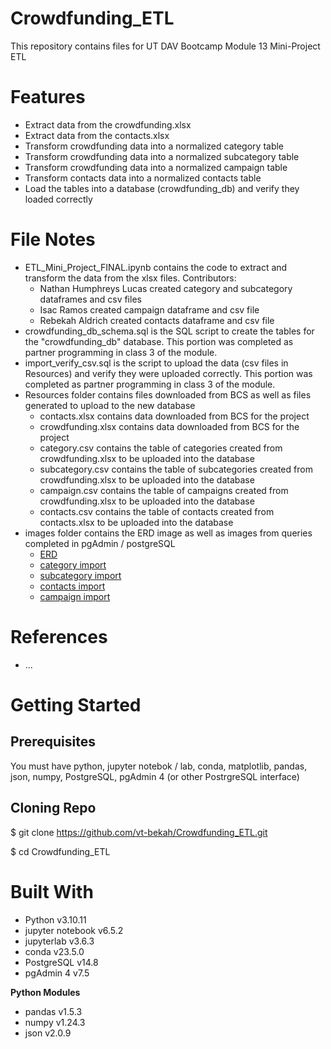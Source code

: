 # Crowdfunding_ETL
This repository contains files for UT DAV Bootcamp Module 13 Mini-Project ETL

# Features
* Extract data from the crowdfunding.xlsx 
* Extract data from the contacts.xlsx 
* Transform crowdfunding data into a normalized category table
* Transform crowdfunding data into a normalized subcategory table
* Transform crowdfunding data into a normalized campaign table
* Transform contacts data into a normalized contacts table
* Load the tables into a database (crowdfunding_db) and verify they loaded correctly


# File Notes
* ETL_Mini_Project_FINAL.ipynb contains the code to extract and transform the data from the xlsx files. Contributors:
  * Nathan Humphreys Lucas created category and subcategory dataframes and csv files
  * Isac Ramos created campaign dataframe and csv file
  * Rebekah Aldrich created contacts dataframe and csv file
* crowdfunding_db_schema.sql is the SQL script to create the tables for the "crowdfunding_db" database. This portion was completed as partner programming in class 3 of the module.
* import_verify_csv.sql is the script to upload the data (csv files in Resources) and verify they were uploaded correctly. This portion was completed as partner programming in class 3 of the module.
* Resources folder contains files downloaded from BCS as well as files generated to upload to the new database
  * contacts.xlsx contains data downloaded from BCS for the project
  * crowdfunding.xlsx contains data downloaded from BCS for the project
  * category.csv contains the table of categories created from crowdfunding.xlsx to be uploaded into the database
  * subcategory.csv contains the table of subcategories created from crowdfunding.xlsx to be uploaded into the database
  * campaign.csv contains the table of campaigns created from crowdfunding.xlsx to be uploaded into the database
  * contacts.csv contains the table of contacts created from contacts.xlsx to be uploaded into the database  
* images folder contains the ERD image as well as images from queries completed in pgAdmin / postgreSQL
  * [ERD](./images/crowdfunding_db_schema.png)
  * [category import](./images/category_pgAdmin.png) 
  * [subcategory import](./images/subcategory_pgAdmin.png)
  * [contacts import](./images/contacts_pgAdmin.png)
  * [campaign import](./images/campaign_pgAdmin.png)
    

# References
* ...
 

# Getting Started

## Prerequisites
You must have python, jupyter notebok / lab, conda, matplotlib, pandas, json, numpy, PostgreSQL, pgAdmin 4 (or other PostrgreSQL interface) 

## Cloning Repo
$ git clone https://github.com/vt-bekah/Crowdfunding_ETL.git 

$ cd Crowdfunding_ETL

# Built With
* Python v3.10.11
* jupyter notebook v6.5.2
* jupyterlab v3.6.3
* conda v23.5.0
* PostgreSQL v14.8
* pgAdmin 4 v7.5

**Python Modules**
* pandas v1.5.3
* numpy v1.24.3
* json v2.0.9


